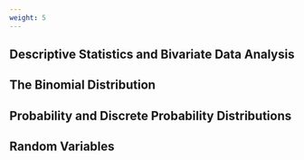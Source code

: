 ```yaml
---
weight: 5
---
```


## Descriptive Statistics and Bivariate Data Analysis

## The Binomial Distribution

## Probability and Discrete Probability Distributions

## Random Variables